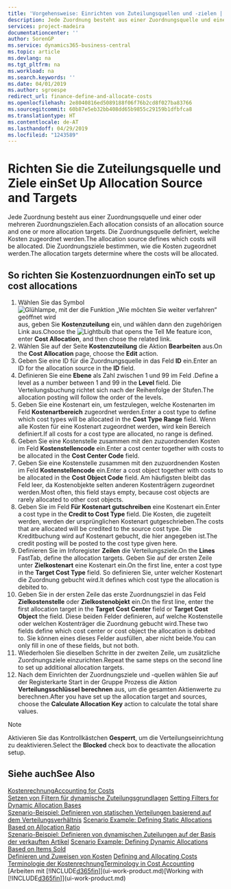 ```yaml
---
title: 'Vorgehensweise: Einrichten von Zuteilungsquellen und -zielen | Microsoft Docs'
description: Jede Zuordnung besteht aus einer Zuordnungsquelle und einer oder mehreren Zuordnungszielen. Die Zuordnungsquelle definiert, welche Kosten zugeordnet werden. Die Zuordnungsziele bestimmen, wie die Kosten zugeordnet werden.
services: project-madeira
documentationcenter: ''
author: SorenGP
ms.service: dynamics365-business-central
ms.topic: article
ms.devlang: na
ms.tgt_pltfrm: na
ms.workload: na
ms.search.keywords: ''
ms.date: 04/01/2019
ms.author: sgroespe
redirect_url: finance-define-and-allocate-costs
ms.openlocfilehash: 2e8040816ed5089188f06f76b2cd8f027ba83766
ms.sourcegitcommit: 60b87e5eb32bb408dd65b9855c29159b1dfbfca8
ms.translationtype: HT
ms.contentlocale: de-AT
ms.lasthandoff: 04/29/2019
ms.locfileid: "1243589"
---
```

# <a name="set-up-allocation-source-and-targets"></a><span data-ttu-id="865df-105">Richten Sie die Zuteilungsquelle und Ziele ein</span><span class="sxs-lookup"><span data-stu-id="865df-105">Set Up Allocation Source and Targets</span></span>
<span data-ttu-id="865df-106">Jede Zuordnung besteht aus einer Zuordnungsquelle und einer oder mehreren Zuordnungszielen.</span><span class="sxs-lookup"><span data-stu-id="865df-106">Each allocation consists of an allocation source and one or more allocation targets.</span></span> <span data-ttu-id="865df-107">Die Zuordnungsquelle definiert, welche Kosten zugeordnet werden.</span><span class="sxs-lookup"><span data-stu-id="865df-107">The allocation source defines which costs will be allocated.</span></span> <span data-ttu-id="865df-108">Die Zuordnungsziele bestimmen, wie die Kosten zugeordnet werden.</span><span class="sxs-lookup"><span data-stu-id="865df-108">The allocation targets determine where the costs will be allocated.</span></span>  

## <a name="to-set-up-cost-allocations"></a><span data-ttu-id="865df-109">So richten Sie Kostenzuordnungen ein</span><span class="sxs-lookup"><span data-stu-id="865df-109">To set up cost allocations</span></span>  
1.  <span data-ttu-id="865df-110">Wählen Sie das Symbol ![Glühlampe, mit der die Funktion „Wie möchten Sie weiter verfahren“ geöffnet wird](media/ui-search/search_small.png "Wie möchten Sie weiter verfahren?") aus, geben Sie **Kostenzuteilung** ein, und wählen dann den zugehörigen Link aus.</span><span class="sxs-lookup"><span data-stu-id="865df-110">Choose the ![Lightbulb that opens the Tell Me feature](media/ui-search/search_small.png "Tell me what you want to do") icon, enter **Cost Allocation**, and then chose the related link.</span></span>  
2.  <span data-ttu-id="865df-111">Wählen Sie auf der Seite **Kostenzuteilung** die Aktion **Bearbeiten** aus.</span><span class="sxs-lookup"><span data-stu-id="865df-111">On the **Cost Allocation** page, choose the **Edit** action.</span></span>  
3.  <span data-ttu-id="865df-112">Geben Sie eine ID für die Zuordnungsquelle in das Feld **ID** ein.</span><span class="sxs-lookup"><span data-stu-id="865df-112">Enter an ID for the allocation source in the **ID** field.</span></span>  
4.  <span data-ttu-id="865df-113">Definieren Sie eine **Ebene** als Zahl zwischen 1 und 99 im Feld .</span><span class="sxs-lookup"><span data-stu-id="865df-113">Define a level as a number between 1 and 99 in the **Level** field.</span></span> <span data-ttu-id="865df-114">Die Verteilungsbuchung richtet sich nach der Reihenfolge der Stufen.</span><span class="sxs-lookup"><span data-stu-id="865df-114">The allocation posting will follow the order of the levels.</span></span>  
5.  <span data-ttu-id="865df-115">Geben Sie eine Kostenart ein, um festzulegen, welche Kostenarten im Feld **Kostenartbereich** zugeordnet werden.</span><span class="sxs-lookup"><span data-stu-id="865df-115">Enter a cost type to define which cost types will be allocated in the **Cost Type Range** field.</span></span> <span data-ttu-id="865df-116">Wenn alle Kosten für eine Kostenart zugeordnet werden, wird kein Bereich definiert.</span><span class="sxs-lookup"><span data-stu-id="865df-116">If all costs for a cost type are allocated, no range is defined.</span></span>  
6.  <span data-ttu-id="865df-117">Geben Sie eine Kostenstelle zusammen mit den zuzuordnenden Kosten im Feld **Kostenstellencode** ein.</span><span class="sxs-lookup"><span data-stu-id="865df-117">Enter a cost center together with costs to be allocated in the **Cost Center Code** field.</span></span>  
7.  <span data-ttu-id="865df-118">Geben Sie eine Kostenstelle zusammen mit den zuzuordnenden Kosten im Feld **Kostenstellencode** ein.</span><span class="sxs-lookup"><span data-stu-id="865df-118">Enter a cost object together with costs to be allocated in the **Cost Object Code** field.</span></span> <span data-ttu-id="865df-119">Am häufigsten bleibt das Feld leer, da Kostenobjekte selten anderen Kostenträgern zugeordnet werden.</span><span class="sxs-lookup"><span data-stu-id="865df-119">Most often, this field stays empty, because cost objects are rarely allocated to other cost objects.</span></span>  
8.  <span data-ttu-id="865df-120">Geben Sie im Feld **Für Kostenart gutschreiben** eine Kostenart ein.</span><span class="sxs-lookup"><span data-stu-id="865df-120">Enter a cost type in the **Credit to Cost Type** field.</span></span> <span data-ttu-id="865df-121">Die Kosten, die zugeteilt werden, werden der ursprünglichen Kostenart gutgeschrieben.</span><span class="sxs-lookup"><span data-stu-id="865df-121">The costs that are allocated will be credited to the source cost type.</span></span> <span data-ttu-id="865df-122">Die Kreditbuchung wird auf Kostenart gebucht, die hier angegeben ist.</span><span class="sxs-lookup"><span data-stu-id="865df-122">The credit posting will be posted to the cost type given here.</span></span>  
9. <span data-ttu-id="865df-123">Definieren Sie im Inforegister **Zeilen** die Verteilungsziele.</span><span class="sxs-lookup"><span data-stu-id="865df-123">On the **Lines** FastTab, define the allocation targets.</span></span> <span data-ttu-id="865df-124">Geben Sie auf der ersten Zeile unter **Zielkostenart** eine Kostenart ein.</span><span class="sxs-lookup"><span data-stu-id="865df-124">On the first line, enter a cost type in the **Target Cost Type** field.</span></span> <span data-ttu-id="865df-125">So definieren Sie, unter welcher Kostenart die Zuordnung gebucht wird.</span><span class="sxs-lookup"><span data-stu-id="865df-125">It defines which cost type the allocation is debited to.</span></span>  
10. <span data-ttu-id="865df-126">Geben Sie in der ersten Zeile das erste Zuordnungsziel in das Feld **Zielkostenstelle** oder **Zielkostenobjekt** ein.</span><span class="sxs-lookup"><span data-stu-id="865df-126">On the first line, enter the first allocation target in the **Target Cost Center** field or **Target Cost Object** the field.</span></span> <span data-ttu-id="865df-127">Diese beiden Felder definieren, auf welche Kostenstelle oder welchen Kostenträger die Zuordnung gebucht wird.</span><span class="sxs-lookup"><span data-stu-id="865df-127">These two fields define which cost center or cost object the allocation is debited to.</span></span> <span data-ttu-id="865df-128">Sie können eines dieses Felder ausfüllen, aber nicht beide.</span><span class="sxs-lookup"><span data-stu-id="865df-128">You can only fill in one of these fields, but not both.</span></span>  
11. <span data-ttu-id="865df-129">Wiederholen Sie dieselben Schritte in der zweiten Zeile, um zusätzliche Zuordnungsziele einzurichten.</span><span class="sxs-lookup"><span data-stu-id="865df-129">Repeat the same steps on the second line to set up additional allocation targets.</span></span>  
12. <span data-ttu-id="865df-130">Nach dem Einrichten der Zuordnungsziele und -quellen wählen Sie auf der Registerkarte Start in der Gruppe Prozess die Aktion **Verteilungsschlüssel berechnen** aus, um die gesamten Aktienwerte zu berechnen.</span><span class="sxs-lookup"><span data-stu-id="865df-130">After you have set up the allocation target and sources, choose the **Calculate Allocation Key** action to calculate the total share values.</span></span>  

> [!NOTE]  
>  <span data-ttu-id="865df-131">Aktivieren Sie das Kontrollkästchen **Gesperrt**, um die Verteilungseinrichtung zu deaktivieren.</span><span class="sxs-lookup"><span data-stu-id="865df-131">Select the **Blocked** check box to deactivate the allocation setup.</span></span>  

## <a name="see-also"></a><span data-ttu-id="865df-132">Siehe auch</span><span class="sxs-lookup"><span data-stu-id="865df-132">See Also</span></span>  
[<span data-ttu-id="865df-133">Kostenrechnung</span><span class="sxs-lookup"><span data-stu-id="865df-133">Accounting for Costs</span></span>](finance-manage-cost-accounting.md)  
 <span data-ttu-id="865df-134">[Setzen von Filtern für dynamische Zuteilungsgrundlagen](finance-setting-filters-for-dynamic-allocation-bases.md) </span><span class="sxs-lookup"><span data-stu-id="865df-134">[Setting Filters for Dynamic Allocation Bases](finance-setting-filters-for-dynamic-allocation-bases.md) </span></span>  
 <span data-ttu-id="865df-135">[Szenario-Beispiel: Definieren von statischen Verteilungen basierend auf dem Verteilungsverhältnis](finance-scenario-example-defining-static-allocations-based-on-allocation-ratio.md) </span><span class="sxs-lookup"><span data-stu-id="865df-135">[Scenario Example: Defining Static Allocations Based on Allocation Ratio](finance-scenario-example-defining-static-allocations-based-on-allocation-ratio.md) </span></span>  
 <span data-ttu-id="865df-136">[Szenario-Beispiel: Definieren von dynamischen Zuteilungen auf der Basis der verkauften Artikel](finance-scenario-example-defining-dynamic-allocations-based-on-items-sold.md) </span><span class="sxs-lookup"><span data-stu-id="865df-136">[Scenario Example: Defining Dynamic Allocations Based on Items Sold](finance-scenario-example-defining-dynamic-allocations-based-on-items-sold.md) </span></span>  
 <span data-ttu-id="865df-137">[Definieren und Zuweisen von Kosten](finance-define-and-allocate-costs.md) </span><span class="sxs-lookup"><span data-stu-id="865df-137">[Defining and Allocating Costs](finance-define-and-allocate-costs.md) </span></span>  
 [<span data-ttu-id="865df-138">Terminologie der Kostenrechnung</span><span class="sxs-lookup"><span data-stu-id="865df-138">Terminology in Cost Accounting</span></span>](finance-terminology-in-cost-accounting.md)  
 <span data-ttu-id="865df-139">[Arbeiten mit [!INCLUDE[d365fin](includes/d365fin_md.md)]](ui-work-product.md)</span><span class="sxs-lookup"><span data-stu-id="865df-139">[Working with [!INCLUDE[d365fin](includes/d365fin_md.md)]](ui-work-product.md)</span></span>
